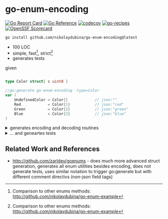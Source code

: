 # go-enum-encoding

[![Go Report Card](https://goreportcard.com/badge/github.com/nikolaydubina/go-enum-encoding)](https://goreportcard.com/report/github.com/nikolaydubina/go-enum-encoding)
[![Go Reference](https://pkg.go.dev/badge/github.com/nikolaydubina/go-enum-encoding.svg)](https://pkg.go.dev/github.com/nikolaydubina/go-enum-encoding)
[![codecov](https://codecov.io/gh/nikolaydubina/go-enum-encoding/graph/badge.svg?token=asZfIddrLV)](https://codecov.io/gh/nikolaydubina/go-enum-encoding)
[![go-recipes](https://raw.githubusercontent.com/nikolaydubina/go-recipes/main/badge.svg?raw=true)](https://github.com/nikolaydubina/go-recipes)
[![OpenSSF Scorecard](https://api.securityscorecards.dev/projects/github.com/nikolaydubina/go-enum-encoding/badge)](https://securityscorecards.dev/viewer/?uri=github.com/nikolaydubina/go-enum-encoding)

```bash
go install github.com/nikolaydubina/go-enum-encoding@latest
```

* 100 LOC
* simple, fast[^1], strict[^1]
* generates tests

given
```go

type Color struct{ c uint8 }

//go:generate go-enum-encoding -type=Color
var (
	UndefinedColor = Color{}            // json:""
	Red            = Color{1}           // json:"red"
	Green          = Color{2}           // json:"green"
	Blue           = Color{3}           // json:"blue"
)
```

<details><summary>generates encoding and decoding routines</summary>
	
```go
// Code generated by go-enum-encoding DO NOT EDIT
package main

import "errors"

var ErrUnknownColor = errors.New("unknown Color")

var vals_Color = map[Color]string{
	Blue:           "blue",
	Green:          "green",
	Red:            "red",
	UndefinedColor: "",
}

var vals_inv_Color = map[string]Color{
	"blue":  Blue,
	"green": Green,
	"red":   Red,
	"":      UndefinedColor,
}

func (s *Color) UnmarshalText(text []byte) error {
	var ok bool
	if *s, ok = vals_inv_Color[string(text)]; !ok {
		return ErrUnknownColor
	}
	return nil
}

func (s Color) MarshalText() ([]byte, error) { return []byte(s.String()), nil }

func (s Color) String() string { return vals_Color[s] }
```

</details>

<details><summary>... and geneartes tests</summary>
	
```go
// Code generated by go-enum-encoding DO NOT EDIT
package main

import (
	"encoding/json"
	"errors"
	"slices"
	"testing"
)

func TestJSON_Color(t *testing.T) {
	type V struct {
		Values []Color `json:"values"`
	}

	values := []Color{Blue, Green, Red, UndefinedColor}

	var v V
	s := `{"values":["blue","green","red",""]}`
	json.Unmarshal([]byte(s), &v)

	if len(v.Values) != len(values) {
		t.Errorf("cannot decode: %d", len(v.Values))
	}
	if !slices.Equal(v.Values, values) {
		t.Errorf("wrong decoded: %v", v.Values)
	}

	b, err := json.Marshal(v)
	if err != nil {
		t.Fatalf("cannot encode: %s", err)
	}
	if string(b) != s {
		t.Errorf("wrong encoded: %s != %s", string(b), s)
	}

	t.Run("when unknown value, then error", func(t *testing.T) {
		s := `{"values":["something"]}`
		var v V
		err := json.Unmarshal([]byte(s), &v)
		if err == nil {
			t.Errorf("must be error")
		}
		if !errors.Is(err, ErrUnknownColor) {
			t.Errorf("wrong error: %s", err)
		}
	})
}
```

</details>

## Related Work and References

- http://github.com/zarldev/goenums - does much more advanced struct generation, generates all enum utilities besides encoding, does not generate tests, uses similar notation to trigger go:generate but with different comment directivs (non-json field tags)

[^1]: Comparison to other enums methods: http://github.com/nikolaydubina/go-enum-example
